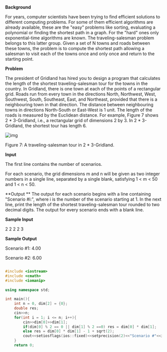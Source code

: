 **Background**

For years, computer scientists have been trying to find efficient solutions to different computing problems. For some of them efficient algorithms are already available, these are the "easy" problems like sorting, evaluating a polynomial or finding the shortest path in a graph. For the "hard" ones only exponential-time algorithms are known. The traveling-salesman problem belongs to this latter group. Given a set of N towns and roads between these towns, the problem is to compute the shortest path allowing a salesman to visit each of the towns once and only once and return to the starting point.


**Problem**

The president of Gridland has hired you to design a program that calculates the length of the shortest traveling-salesman tour for the towns in the country. In Gridland, there is one town at each of the points of a rectangular grid. Roads run from every town in the directions North, Northwest, West, Southwest, South, Southeast, East, and Northeast, provided that there is a neighbouring town in that direction. The distance between neighbouring towns in directions North-South or East-West is 1 unit. The length of the roads is measured by the Euclidean distance. For example, Figure 7 shows 2 * 3-Gridland, i.e., a rectangular grid of dimensions 2 by 3. In 2 * 3-Gridland, the shortest tour has length 6.

![img](https://images.ptausercontent.com/0000%2F1037%2F1037.gif)


Figure 7: A traveling-salesman tour in 2 * 3-Gridland.

**Input**

The first line contains the number of scenarios.

For each scenario, the grid dimensions m and n will be given as two integer numbers in a single line, separated by a single blank, satisfying 1 < m < 50 and 1 < n < 50.

**Output
**
The output for each scenario begins with a line containing "Scenario #i:", where i is the number of the scenario starting at 1. In the next line, print the length of the shortest traveling-salesman tour rounded to two decimal digits. The output for every scenario ends with a blank line.


**Sample Input**

2
2 2
2 3


**Sample Output**

Scenario #1:
4.00

Scenario #2:
6.00

```c++

#include <iostream>
#include <cmath>
#include <iomanip>
 
using namespace std;
 
int main(){
	int n = 0, dim[2] = {0};
	double res;
	cin>>n;
	for(int i = 1; i <= n; i++){
		cin>>dim[0]>>dim[1];
		if(dim[0] % 2 == 0 || dim[1] % 2 ==0) res = dim[0] * dim[1];
		else res = dim[0] * dim[1] - 1 + sqrt(2);
		cout<<setiosflags(ios::fixed)<<setprecision(2)<<"Scenario #"<<i<<":"<<endl<<res<<endl<<endl;
	}
	return 0;

```

